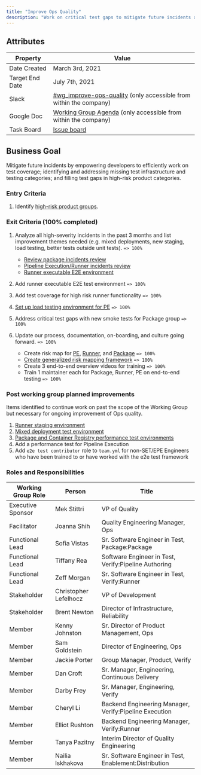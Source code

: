 ```yaml
---
title: "Improve Ops Quality"
description: "Work on critical test gaps to mitigate future incidents and empower developers to efficiently work on test coverage"
---
```


## Attributes

| Property        | Value           |
|-----------------|-----------------|
| Date Created    | March 3rd, 2021 |
| Target End Date | July 7th, 2021  |
| Slack           | [#wg_improve-ops-quality](https://join.slack.com/share/zt-mvpz7iqd-JHTWucxR3YiCayWM~A25Vg) (only accessible from within the company) |
| Google Doc      | [Working Group Agenda](https://docs.google.com/document/d/11iNJ9-KslGfDr6NtVeimLNSa1kWK_2k4uc2wxS4Baw4/edit) (only accessible from within the company) |
| Task Board      | [Issue board](https://gitlab.com/groups/gitlab-org/-/boards/2448760) |

## Business Goal

Mitigate future incidents by empowering developers to efficiently work on test coverage; identifying and addressing missing test infrastructure and testing categories; and filling test gaps in high-risk product categories.

### Entry Criteria

1. Identify [high-risk product groups](https://gitlab.com/gitlab-com/www-gitlab-com/-/merge_requests/76328).

### Exit Criteria (100% completed)

1. Analyze all high-severity incidents in the past 3 months and list improvement themes needed (e.g. mixed deployments, new staging, load testing, better tests outside unit tests). `=> 100%`

   - [Review package incidents review](https://gitlab.com/gitlab-org/gitlab/-/issues/323340)
   - [Pipeline Execution/Runner incidents review](https://gitlab.com/gitlab-org/gitlab/-/issues/324364)
   - [Runner executable E2E environment](https://gitlab.com/gitlab-org/ci-cd/tests/runner-incept)

1. Add runner executable E2E test environment `=> 100%`
1. Add test coverage for high risk runner functionality `=> 100%`
1. [Set up load testing environment for PE](https://gitlab.com/gitlab-org/quality/team-tasks/-/issues/832) `=> 100%`
1. Address critical test gaps with new smoke tests for Package group `=> 100%`
1. Update our process, documentation, on-boarding, and culture going forward. `=> 100%`

   - Create risk map for [PE](/handbook/engineering/development/ops/verify/pipeline-execution/risk-map/), [Runner](/handbook/engineering/development/ops/verify/runner/risk-map/), and [Package](https://gitlab-org.gitlab.io/ci-cd/package-stage/risk-mapping/) `=> 100%`
   - [Create generalized risk mapping framework](https://gitlab.com/gitlab-com/www-gitlab-com/-/merge_requests/83300) `=> 100%`
   - Create 3 end-to-end overview videos for training `=> 100%`
   - Train 1 maintainer each for Package, Runner, PE on end-to-end testing `=> 100%`

### Post working group planned improvements

Items identified to continue work on past the scope of the Working Group but necessary for ongoing improvement of Ops quality.

1. [Runner staging environment](https://gitlab.com/gitlab-org/gitlab-runner/-/issues/27684)
1. [Mixed deployment test environment](https://gitlab.com/gitlab-org/quality/team-tasks/-/issues/888)
1. [Package and Container Registry performance test environments](https://gitlab.com/gitlab-org/gitlab/-/issues/328209)
1. Add a performance test for Pipeline Execution
1. Add `e2e test contributor` role to `team.yml` for non-SET/EPE Engineers who have been trained to or have worked with the e2e test framework

### Roles and Responsibilities

| Working Group Role    | Person                | Title                          |
|-----------------------|-----------------------|--------------------------------|
| Executive Sponsor     | Mek Stittri           | VP of Quality            |
| Facilitator           | Joanna Shih           | Quality Engineering Manager, Ops |
| Functional Lead       | Sofia Vistas          | Sr. Software Engineer in Test, Package:Package |
| Functional Lead       | Tiffany Rea           | Software Engineer in Test, Verify:Pipeline Authoring |
| Functional Lead       | Zeff Morgan           | Sr. Software Engineer in Test, Verify:Runner |
| Stakeholder           | Christopher Lefelhocz | VP of Development              |
| Stakeholder           | Brent Newton          | Director of Infrastructure, Reliability |
| Member                | Kenny Johnston        | Sr. Director of Product Management, Ops |
| Member                | Sam Goldstein         | Director of Engineering, Ops   |
| Member                | Jackie Porter         | Group Manager, Product, Verify   |
| Member                | Dan Croft             | Sr. Manager, Engineering, Continuous Delivery |
| Member                | Darby Frey            | Sr. Manager, Engineering, Verify |
| Member                | Cheryl Li             | Backend Engineering Manager, Verify:Pipeline Execution |
| Member                | Elliot Rushton        | Backend Engineering Manager, Verify:Runner |
| Member                | Tanya Pazitny         | Interim Director of Quality Engineering |
| Member                | Nailia Iskhakova      | Sr. Software Engineer in Test, Enablement:Distribution |
